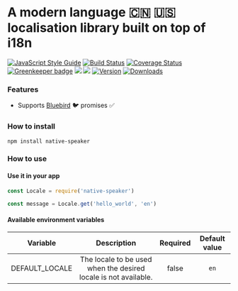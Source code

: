 # A modern language :cn: :us: localisation library built on top of i18n

[![JavaScript Style Guide](https://img.shields.io/badge/code%20style-standard-brightgreen.svg)](http://standardjs.com/)
[![Build Status](https://travis-ci.org/hfreire/native-speaker.svg?branch=master)](https://travis-ci.org/hfreire/native-speaker)
[![Coverage Status](https://coveralls.io/repos/github/hfreire/native-speaker/badge.svg?branch=master)](https://coveralls.io/github/hfreire/native-speaker?branch=master)
[![Greenkeeper badge](https://badges.greenkeeper.io/hfreire/native-speaker.svg)](https://greenkeeper.io/)
[![](https://img.shields.io/github/release/hfreire/native-speaker.svg)](https://github.com/hfreire/native-speaker/releases)
[![](https://img.shields.io/badge/license-MIT-blue.svg)](LICENSE)
[![Version](https://img.shields.io/npm/v/native-speaker.svg)](https://www.npmjs.com/package/native-speaker)
[![Downloads](https://img.shields.io/npm/dt/native-speaker.svg)](https://www.npmjs.com/package/native-speaker) 

### Features
* Supports [Bluebird](https://github.com/petkaantonov/bluebird) :bird: promises :white_check_mark:

### How to install
```
npm install native-speaker
```

### How to use

#### Use it in your app
```javascript
const Locale = require('native-speaker')

const message = Locale.get('hello_world', 'en')
```


#### Available environment variables
Variable | Description | Required | Default value
:---:|:---:|:---:|:---:
DEFAULT_LOCALE | The locale to be used when the desired locale is not available. | false | `en`
